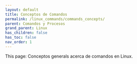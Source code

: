 ```yaml
---
layout: default
title: Conceptos de Comandos
permalink: /linux_commands/commands_concepts/
parent: Comandos y Procesos
grand_parent: Linux
has_children: false
has_toc: false
nav_order: 1
---
```


This page: Conceptos generals acerca de comandos en Linux.